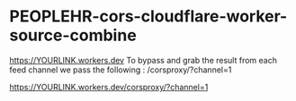 # PEOPLEHR-cors-cloudflare-worker-source-combine

https://YOURLINK.workers.dev
To bypass and grab the result from each feed channel we pass the following : /corsproxy/?channel=1

https://YOURLINK.workers.dev/corsproxy/?channel=1
